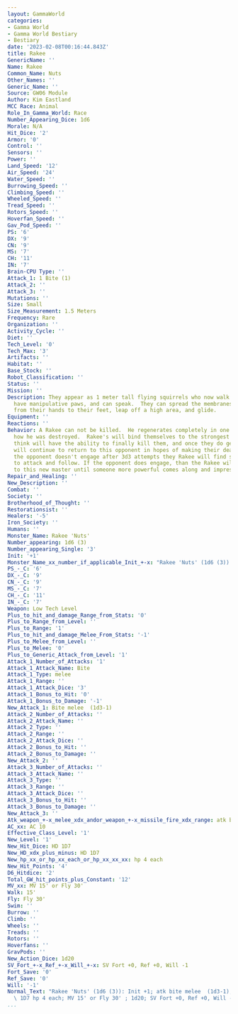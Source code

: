 ```yaml
---
layout: GammaWorld
categories:
- Gamma World
- Gamma World Bestiary
- Bestiary
date: '2023-02-08T00:16:44.843Z'
title: Rakee
GenericName: ''
Name: Rakee
Common_Name: Nuts
Other_Names: ''
Generic_Name: ''
Source: GW06 Module
Author: Kim Eastland
MCC Race: Animal
Role_In_Gamma_World: Race
Number_Appearing_Dice: 1d6
Morale: N/A
Hit_Dice: '2'
Armor: '0'
Control: ''
Sensors: ''
Power: ''
Land_Speed: '12'
Air_Speed: '24'
Water_Speed: ''
Burrowing_Speed: ''
Climbing_Speed: ''
Wheeled_Speed: ''
Tread_Speed: ''
Rotors_Speed: ''
Hoverfan_Speed: ''
Gav_Pod_Speed: ''
PS: '6'
DX: '9'
CN: '9'
MS: '7'
CH: '11'
IN: '7'
Brain-CPU Type: ''
Attack_1: 1 Bite (1)
Attack_2: ''
Attack_3: ''
Mutations: ''
Size: Small
Size_Measurement: 1.5 Meters
Frequency: Rare
Organization: ''
Activity_Cycle: ''
Diet: ''
Tech_Level: '0'
Tech_Max: '3'
Artifacts: ''
Habitat: ''
Base_Stock: ''
Robot_Classification: ''
Status: ''
Mission: ''
Description: They appear as 1 meter tall flying squirrels who now walk on two legs,
  have manipulative paws, and can speak.  They can spread the membranes that streach
  from their hands to their feet, leap off a high area, and glide.
Equipment: ''
Reactions: ''
Behavior: A Rakee can not be killed.  He regenerates completely in one turn, no matter
  how he was destroyed.  Rakee's will bind themselves to the strongest opponent they
  think will have the ability to finally kill them, and once they do get killed they
  will continue to return to this opponent in hopes of making their death last longer.  If
  the opponent doesn't engage after 3d3 attempts they Rakee will find someone else
  to attack and follow. If the opponent does engage, than the Rakee will bind themselves
  to this new master until someone more powerful comes along and impresses the Rakee.
Repair_and_Healing: ''
New_Description: ''
Combat: ''
Society: ''
Brotherhood_of_Thought: ''
Restorationsist: ''
Healers: '-5'
Iron_Society: ''
Humans: ''
Monster_Name: Rakee 'Nuts'
Number_appearing: 1d6 (3)
Number_appearing_Single: '3'
Init: '+1'
Monster_Name_xx_number_if_applicable_Init_+-x: "Rakee 'Nuts' (1d6 (3)): Init +1"
PS_-_C: '6'
DX_-_C: '9'
CN_-_C: '9'
MS_-_C: '7'
CH_-_C: '11'
IN_-_C: '7'
Weapon: Low Tech Level
Plus_to_hit_and_damage_Range_from_Stats: '0'
Plus_to_Range_from_Level: ''
Plus_to_Range: '1'
Plus_to_hit_and_damage_Melee_From_Stats: '-1'
Plus_to_Melee_from_Level: ''
Plus_to_Melee: '0'
Plus_to_Generic_Attack_from_Level: '1'
Attack_1_Number_of_Attacks: '1'
Attack_1_Attack_Name: Bite
Attack_1_Type: melee
Attack_1_Range: ''
Attack_1_Attack_Dice: '3'
Attack_1_Bonus_to_Hit: '0'
Attack_1_Bonus_to_Damage: '-1'
New_Attack_1: Bite melee  (1d3-1)
Attack_2_Number_of_Attacks: ''
Attack_2_Attack_Name: ''
Attack_2_Type: ''
Attack_2_Range: ''
Attack_2_Attack_Dice: ''
Attack_2_Bonus_to_Hit: ''
Attack_2_Bonus_to_Damage: ''
New_Attack_2: ''
Attack_3_Number_of_Attacks: ''
Attack_3_Attack_Name: ''
Attack_3_Type: ''
Attack_3_Range: ''
Attack_3_Attack_Dice: ''
Attack_3_Bonus_to_Hit: ''
Attack_3_Bonus_to_Damage: ''
New_Attack_3: ''
Atk_weapon_+-x_melee_xdx_andor_weapon_+-x_missile_fire_xdx_range: atk bite melee  (1d3-1)
AC_xx: AC 10
Effective_Class_Level: '1'
New_Level: '1'
New_Hit_Dice: HD 1D7
New_HD_xdx_plus_minus: HD 1D7
New_hp_xx_or_hp_xx_each_or_hp_xx_xx_xx: hp 4 each
New_Hit_Points: '4'
D6_Hitdice: '2'
Total_GW_hit_points_plus_Constant: '12'
MV_xx: MV 15' or Fly 30'
Walk: 15'
Fly: Fly 30'
Swim: ''
Burrow: ''
Climb: ''
Wheels: ''
Treads: ''
Rotors: ''
Hoverfans: ''
GravPods: ''
New_Action_Dice: 1d20
SV_Fort_+-x_Ref_+-x_Will_+-x: SV Fort +0, Ref +0, Will -1
Fort_Save: '0'
Ref_Save: '0'
Will: '-1'
Normal_Text: "Rakee 'Nuts' (1d6 (3)): Init +1; atk bite melee  (1d3-1); AC 10; HD\
  \ 1D7 hp 4 each; MV 15' or Fly 30' ; 1d20; SV Fort +0, Ref +0, Will -1"
...
```

